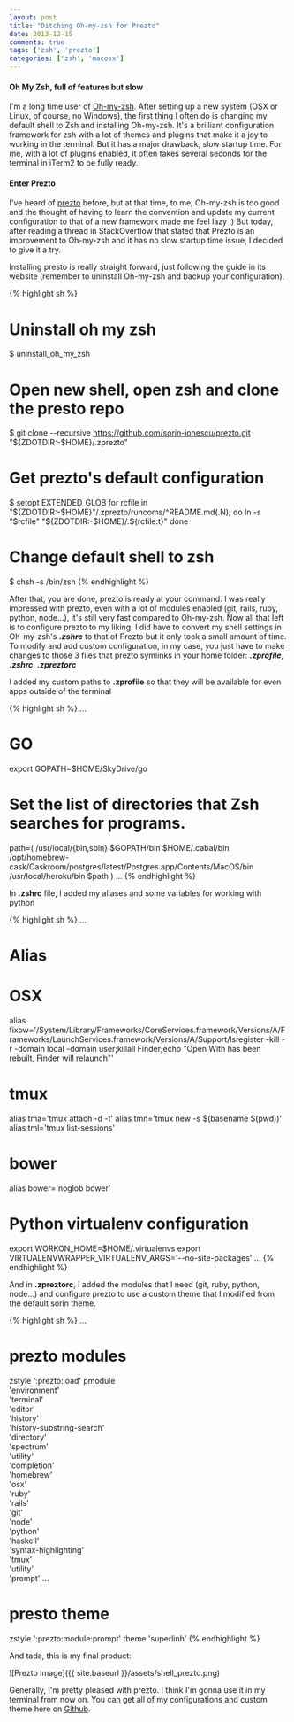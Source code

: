 ```yaml
---
layout: post
title: "Ditching Oh-my-zsh for Prezto"
date: 2013-12-15
comments: true
tags: ['zsh', 'prezto']
categories: ['zsh', 'macosx']
---
```


#### Oh My Zsh, full of features but slow
I'm a long time user of [Oh-my-zsh](https://github.com/robbyrussell/oh-my-zsh). After setting up a new system (OSX or Linux, of course, no Windows), the first thing I often do is changing my default shell to Zsh and installing Oh-my-zsh. It's a brilliant configuration framework for zsh with a lot of themes and plugins that make it a joy to working in the terminal. But it has a major drawback, slow startup time. For me, with a lot of plugins enabled, it often takes several seconds for the terminal in iTerm2 to be fully ready.

#### Enter Prezto
I've heard of [prezto](https://github.com/sorin-ionescu/prezto) before, but at that time, to me, Oh-my-zsh is too good and the thought of having to learn the convention and update my current configuration to that of a new framework made me feel lazy :) But today, after reading a thread in StackOverflow that stated that Prezto is an improvement to Oh-my-zsh and it has no slow startup time issue, I decided to give it a try.

Installing presto is really straight forward, just following the guide in its website (remember to uninstall Oh-my-zsh and backup your configuration).

{% highlight sh %}
# Uninstall oh my zsh
$ uninstall_oh_my_zsh

# Open new shell, open zsh and clone the presto repo
$ git clone --recursive https://github.com/sorin-ionescu/prezto.git "${ZDOTDIR:-$HOME}/.zprezto"

# Get prezto's default configuration
$ setopt EXTENDED_GLOB
for rcfile in "${ZDOTDIR:-$HOME}"/.zprezto/runcoms/^README.md(.N); do
  ln -s "$rcfile" "${ZDOTDIR:-$HOME}/.${rcfile:t}"
done

# Change default shell to zsh
$ chsh -s /bin/zsh
{% endhighlight %}

After that, you are done, prezto is ready at your command. I was really impressed with prezto, even with a lot of modules enabled (git, rails, ruby, python, node...), it's still very fast compared to Oh-my-zsh. Now all that left is to configure prezto to my liking. I did have to convert my shell settings in Oh-my-zsh's ***.zshrc*** to that of Prezto but it only took a small amount of time. To modify and add custom configuration, in my case, you just have to make changes to those 3 files that prezto symlinks in your home folder: ***.zprofile***, ***.zshrc***, ***.zpreztorc***

I added my custom paths to **.zprofile** so that they will be available for even apps outside of the terminal

{% highlight sh %}
...
# GO
export GOPATH=$HOME/SkyDrive/go

# Set the list of directories that Zsh searches for programs.
path=(
  /usr/local/{bin,sbin}
  $GOPATH/bin
  $HOME/.cabal/bin
  /opt/homebrew-cask/Caskroom/postgres/latest/Postgres.app/Contents/MacOS/bin
  /usr/local/heroku/bin
  $path
)
...
{% endhighlight %}

In **.zshrc** file, I added my aliases and some variables for working with python

{% highlight sh %}
...
# Alias
# OSX
alias fixow='/System/Library/Frameworks/CoreServices.framework/Versions/A/Frameworks/LaunchServices.framework/Versions/A/Support/lsregister -kill -r -domain local -domain user;killall Finder;echo "Open With has been rebuilt, Finder will relaunch"'
# tmux
alias tma='tmux attach -d -t'
alias tmn='tmux new -s $(basename $(pwd))'
alias tml='tmux list-sessions'
# bower
alias bower='noglob bower'

# Python virtualenv configuration
export WORKON_HOME=$HOME/.virtualenvs
export VIRTUALENVWRAPPER_VIRTUALENV_ARGS='--no-site-packages'
...
{% endhighlight %}

And in **.zpreztorc**, I added the modules that I need (git, ruby, python, node...) and configure prezto to use a custom theme that I modified from the default sorin theme.

{% highlight sh %}
...
# prezto modules
zstyle ':prezto:load' pmodule \
  'environment' \
  'terminal' \
  'editor' \
  'history' \
  'history-substring-search' \
  'directory' \
  'spectrum' \
  'utility' \
  'completion' \
  'homebrew' \
  'osx' \
  'ruby' \
  'rails' \
  'git' \
  'node' \
  'python' \
  'haskell' \
  'syntax-highlighting' \
  'tmux' \
  'utility' \
  'prompt'
...
# presto theme
zstyle ':prezto:module:prompt' theme 'superlinh'
{% endhighlight %}


And tada, this is my final product:


![Prezto Image]({{ site.baseurl }}/assets/shell_prezto.png)

Generally, I'm pretty pleased with prezto. I think I'm gonna use it in my terminal from now on. You can get all of my configurations and custom theme here on [Github](https://github.com/linhmtran168/mac_dotfiles).
